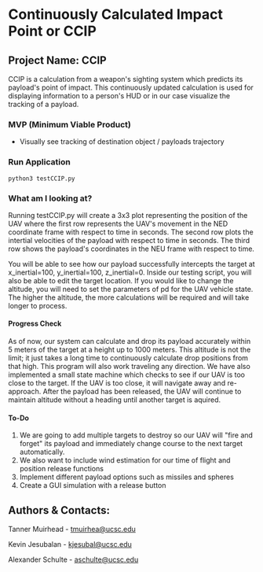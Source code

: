 # Continuously Calculated Impact Point or CCIP

## Project Name: CCIP 
CCIP is a calculation from a weapon's sighting system which predicts its payload's point of impact. This continuously  updated calculation is used for displaying information to a person's HUD or in our case visualize the tracking of a payload. 

### MVP (Minimum Viable Product) 
- Visually see tracking of destination object / payloads trajectory 

### Run Application
```
python3 testCCIP.py
```
### What am I looking at?

Running testCCIP.py will create a 3x3 plot representing the position of the UAV where the first row represents the UAV's movement in the NED coordinate frame with respect to time in seconds. The second row plots the intertial velocities of the payload with respect to time in seconds. The third row shows the payload's coordinates in the NEU frame with respect to time. 

You will be able to see how our payload successfully intercepts the target at x_inertial=100, y_inertial=100, z_inertial=0. Inside our testing script, you will also be able to edit the target location. If you would like to change the altitude, you will need to set the parameters of pd for the UAV vehicle state. The higher the altitude, the more calculations will be required and will take longer to process. 

#### Progress Check
As of now, our system can calculate and drop its payload accurately within 5 meters of the target at a height up to 1000 meters. This altitude is not the limit; it just takes a long time to continuously calculate drop positions from that high. This program will also work traveling any direction. We have also implemented a small state machine which checks to see if our UAV is too close to the target. If the UAV is too close, it will navigate away and re-approach. After the payload has been released, the UAV will continue to maintain altitude without a heading until another target is aquired. 
#### To-Do
1. We are going to add multiple targets to destroy so our UAV will "fire and forget" its payload and immediately change course to the next target automatically. 
2. We also want to include wind estimation for our time of flight and position release functions
3. Implement different payload options such as missiles and spheres
4. Create a GUI simulation with a release button 

## Authors & Contacts:
Tanner Muirhead - tmuirhea@ucsc.edu

Kevin Jesubalan - kjesubal@ucsc.edu

Alexander Schulte - aschulte@ucsc.edu